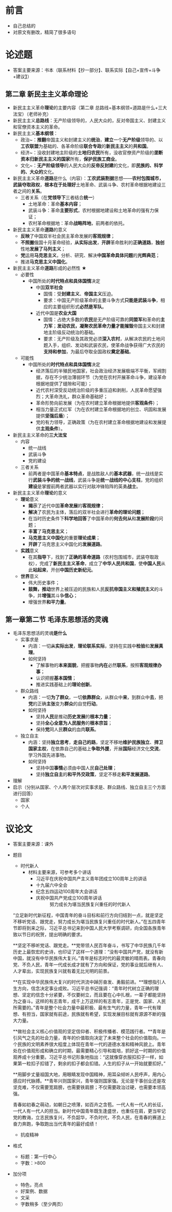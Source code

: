 # 前言

* 自己总结的
* 对原文有删改，精简了很多语句

# 论述题

* 答案主要来源：书本（联系材料【抄一部分】、联系实际【自己+宣传+斗争+建议】）

## 第二章 新民主主义革命理论

* 新民主主义革命**理论**的主要内容（第二章 总路线+基本纲领+道路是什么+三大法宝）（老师补充）
* 新民主主义**总路线**：无产阶级领导的，人民大众的，反对帝国主义、封建主义和官僚资本主义的革命。
* 新民主主义**基本纲领**：
	* 政治~：**推翻**帝国主义和封建主义的**统治**，**建立**一个**无产阶级**领导的、以**工农联盟**为基础的、各革命阶级**联合专政**的**新民主主义**的**共和国**。
	* 经济~：没收封建地主阶级的**土地归农民**所有，没收官僚资产阶级的**垄断资本归新民主主义的国家**所有，**保护民族工商业**。
	* 文化~：**无产阶级领导**的人民大众的**反帝反封建**的文化，即**民族的、科学的、大众的**文化。
* 新民主主义革命**道路**是什么（内容）：**工农武装割据**思想——**农村包围城市，武装夺取政权**，**根本在于处理好**土地革命、武装斗争、农村革命根据地建设三者之间的**关系**。
	* 三者关系（在**党领导下**三者结合**统一**）
		* 土地革命：革命**基本内容**；
		* 武装斗争：革命**主要形式**，农村根据地建设和土地革命的强有力保证；
		* 农村革命根据地：革命**战略阵地**，前两者的依托。
* 新民主主义革命**道路**的意义
	* **反映**了中国双半社会民主革命发展的**客观规律**；
	* **不照搬**俄国十月革命经验，**从实际出发**，**开辟**革命胜利的**正确道路**，**独创**性地**发展了马列主义**；
	* **党**运用**马克思主义**，分析、研究、解决**中国革命具体问题**的**光辉典范**；
	* 推进**马克思主义中国化**。
* 新民主主义革命**道路**形成的必然性 ★
	* 必要性
		* 中国所处的**时代特点和具体国情**决定
			* 中国**双半社会**
				* 国情：受**封建主义**、**帝国主义**压迫。
				* 要求：中国无产阶级革命的主要斗争方式**只能是武装斗争**，相应的主要组织形式**必然是军队**。
			* 近代中国是**农业大国**
				* 国情：占绝大多数的**农民**是无产阶级可靠的**同盟军**和革命的**主力军**；**发动农民，凝聚农民革命力量才能摧毁**帝国主义和封建地主阶级反动统治的基础。
				* 要求：无产阶级及其政党必须**深入农村**，从解决农民的土地问题入手，组织、发动和武装农民，使革命战争获得广大农民的**支持和参加**，为最后夺取全国政权**奠定基础**。
	* 可能性
		* 中国所处的**时代特点和具体国情**决定
			* 经济落后的半殖民地国家，社会政治经济发展极端不平衡，军阀割据，存在不少统治薄弱环节（为党在农村开展革命斗争，建设革命根据地提供了缝隙和可能）；
			* 近代农村深受反动统治阶级的多重压迫和剥削，人民革命愿望强烈；大革命洗礼，群众革命基础好；
			* 革命形势向前发展（为在农村建立革命根据地提供**客观条件**）；
			* 相当力量正式红军（为在农村建立革命根据地的创立、巩固和发展提供**坚强后盾**）；
			* 党的有力领导，正确政策（为在农村建立革命根据地建设和发展提供**主观条件**）。
* 新民主主义革命的**三大法宝**
	* 内容
		* 统一战线
		* 武装斗争
		* 党的建设
	* 三者关系
		* 前两者是中国革命**基本特点**，是战胜敌人的**基本武器**，统一战线是实行**武装斗争的统一战线**，武装斗争是**统一战线的中心支柱**，党的组织**建设**是掌握前两者武器以实行对敌冲锋陷阵的英勇**战士**。
* 新民主主义革命**理论**的意义
	* **理论**意义
		* **揭示**了近代中国**革命发展**的**客观规律**；
		* **解决**了农民为主体，落后的双半社会进行**革命的理论问题**；
		* 在当时历史条件下**科学地回答**了中国革命的**何去何从**和**发展阶段**的问题；
		* **丰富**了**马克思主义**；
		* **马克思主义中国化**的重要**理论成果**；
		* **开辟**了马克思主义中国化的**发展道路**。
	* **实践**意义
		* 在其**指导**下，找到了**正确的革命道路**（农村包围城市，武装夺取政权），完成了**新民主主义革命**，成立了**中华人民共和国**，使**中国人民**从此**站起来**，开创**中国历史新纪元**。
	* **世界**意义
		* 伟大历史事件；
		* **鼓舞，推动**世界上被压迫的民族和人民**反抗帝国主义和殖民主义**的斗争，并**增强**其斗争**信心**；
		* 增强世界**和平力量**。

## 第一章第二节 毛泽东思想活的灵魂

* 毛泽东思想活的灵魂**是什么**
    * 实事求是
        * 内涵：一切**从实际出发**，**理论联系实际**，坚持在实践中**检验**和**发展真理**。
        * 如何坚持
            * 了解事物的**本来面貌**，把握事物**内在**必然**联系**，按照**客观规律办事**；
            * 认识把握**基本国情**；
            * 推进实践基础上的**理论创新**。
    * 群众路线
        * 内涵：一切**为了群众**，一切**依靠群众**，从群众中**来**，到群众中**去**，把**党**的正确**主张**变为**群众**的自觉**行动**。
        * 如何坚持
            * 坚持**人民**是推动**历史发展**的**根本力量**；
            * 坚持**全心全意为人民服务**的**根本宗旨**；
            * 保持**党**同人民**群众**的血肉**联系**。
    * 独立自主
        * 内涵：坚持**独立思考**，**走自己的路**，坚定不移地**维护民族独立**、**捍卫国家主权**，在依靠自己的基础上**争取外援**，开展**国际**经济文化**交流**，学习外国先进事物。
        * 如何坚持
            * 坚持中国**事情**必须由中国人民**自己处理**；
            * 坚持**独立自主**的**和平外交政策**，坚定不移走**和平发展道路**。
* 理解
* 启示（分别从国家、个人两个层次对实事求是、群众路线、独立自主三个方面进行回答）
  * 国家
  * 个人

# 议论文

* 答案主要来源：课外

* 题目
  * 时代新人
    * 材料主要来源，可参考多个讲话
      * 习近平在庆祝中国共产主义青年团成立100周年上的讲话
      * 十九届六中全会
      * 纪念五四运动100周年大会讲话
      * 庆祝中国共产党成立100周年讲话
  
  <div align="center">
      努力成长为堪当民族复兴重任的时代新人
  </div>
  
  “立足新时代新征程，中国青年的奋斗目标和前行方向归结到一点，就是坚定不移听党话、跟党走，努力成长为堪当民族复兴重任的时代新人。”在五四青年节即将到来之际，习近平总书记来到中国人民大学考察调研，向全国各族青年致以节日的祝贺，提出明确的要求。
  
  **坚定不移听党话、跟党走。**党带领人民百年奋斗，书写了中华民族几千年历史上最恢宏的史诗，也印证了这样一个道理：“没有中国共产党，就没有新中国，就没有中华民族伟大复兴。”青年是标志时代的最灵敏的晴雨表。青春向党、不负人民，青年一代成长成才就有了方向和保证，党的事业就后继有人、人才辈出，实现民族复兴就有着无比光明的前景。
  
  **在实现中华民族伟大复兴的时代洪流中踔厉奋发、勇毅前进。**理想指引人生方向，信念决定事业成败。习近平总书记强调：“青年时代树立正确的理想、坚定的信念十分紧要，不仅要树立，而且要在心中扎根，一辈子都能坚持为之奋斗。这样的有志青年，成千上万这样的有志青年，正是党、国家、人民所需要的。”青年是整个社会力量中最积极、最有生气的力量，青年一代有理想、有担当，国家就有前途，民族就有希望，实现发展目标就有源源不断的强大力量。
  
  **做社会主义核心价值观的坚定信仰者、积极传播者、模范践行者。**青年是引风气之先的社会力量，青年的价值取向决定了未来整个社会的价值取向。一个民族的文明素养很大程度上体现在青年一代的道德水准和精神风貌上。青年处在价值观形成和确立的时期，最需要精心引导和栽培，抓好这一时期的价值观养成十分重要。习近平总书记形象地指出：“这就像穿衣服扣扣子一样，如果第一粒扣子扣错了，剩余的扣子都会扣错。人生的扣子从一开始就要扣好。”
  
  **用脚步丈量祖国大地，用眼睛发现中国精神，用耳朵倾听人民呼声，用内心感应时代脉搏。**青年兴则国家兴，青年强则国家强。无论是干事创业还是攻坚克难，不仅需要宽肩膀，也需要铁肩膀；不仅需要政治过硬，也需要本领高强。
  
  青春如初春之萌动，如朝日之喷薄，如百卉之含苞。一代人有一代人的长征，一代人有一代人的担当。新时代中国青年既生逢盛世，也重任在肩，更当牢记党的教诲，立志民族复兴，不负韶华，不负时代，不负人民，在青春的赛道上奋力奔跑，争取跑出当代青年的最好成绩！
  
  * 抗疫精神
  
* 格式
    * 标题：第一行中心
    * 字数：>800
    
* 加分项
    * 特色，亮点
    * 好案例、数据
    * 文采
    * 字数稍多（至少两页）